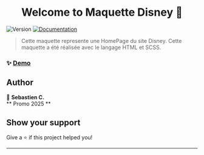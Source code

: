 <h1 align="center">Welcome to Maquette Disney 👋</h1>
<p>
  <img alt="Version" src="https://img.shields.io/badge/version-1.0-blue.svg?cacheSeconds=2592000" />
  <a href="https://sass-lang.com/documentation/syntax/" target="_blank">
    <img alt="Documentation" src="https://img.shields.io/badge/documentation-yes-brightgreen.svg" />
  </a>
</p>

> Cette maquette represente une HomePage du site Disney. Cette maquette a été réalisée avec le langage HTML et SCSS.

### ✨ [Demo]()

## Author

👤 **Sebastien C.**  
** Promo 2025 **

## Show your support

Give a ⭐️ if this project helped you!

***